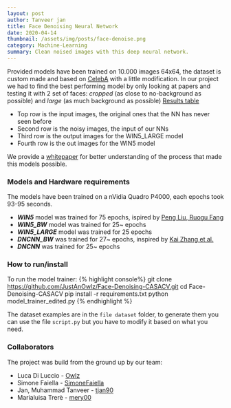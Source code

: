 ```yaml
---
layout: post
author: Tanveer jan
title: Face Denoising Neural Network
date: 2020-04-14
thumbnail: /assets/img/posts/face-denoise.png
category: Machine-Learning
summary: Clean noised images with this deep neural network.
---
```


Provided models have been trained on 10.000 images 64x64, the dataset is custom made and based on [CelebA](http://mmlab.ie.cuhk.edu.hk/projects/CelebA.html) with a little modification.
In our project we had to find the best performing model by only looking at papers and testing it with 2 set of faces: *cropped* (as close to no-background as possible) and *large* (as much background as possible)
[Results table](https://github.com/JustAnOwlz/Face-Denoising-CASACV/blob/master/output.png)
- Top row is the input images, the original ones that the NN has never seen before
- Second row is the noisy images, the input of our NNs
- Third row is the output images for the WIN5_LARGE model
- Fourth row is the out images for the WIN5 model

We provide a [whitepaper](https://github.com/JustAnOwlz/Face-Denoising-CASACV/blob/master/whitepaper.pdf) for better understanding of the process that made this models possible.

### Models and Hardware requirements
The models have been trained on a nVidia Quadro P4000, each epochs took 93-95 seconds.

- ***WIN5*** model was trained for 75 epochs, ispired by [Peng Liu, Ruogu Fang](https://arxiv.org/abs/1707.09135)
- ***WIN5_BW*** model was trained for 25~ epochs
- ***WIN5_LARGE*** model was trained for 25 epochs
- ***DNCNN_BW*** was trained for 27~ epochs, inspired by [Kai Zhang et al.](https://arxiv.org/abs/1608.03981)
- ***DNCNN*** was trained for 25~ epochs

### How to run/install
To run the model trainer:
{% highlight console%}
git clone https://github.com/JustAnOwlz/Face-Denoising-CASACV.git
cd Face-Denoising-CASACV
pip install -r requirements.txt
python model_trainer_edited.py
{% endhighlight %}

The dataset examples are in the `file dataset` folder, to generate them you can use the file `script.py` but you have to modify it based on what you need.


### Collaborators
The project was build from the ground up by our team:
- Luca Di Luccio - [Owlz](https://github.com/Owlz)
- Simone Faiella - [SimoneFaiella](https://github.com/SimoneFaiella)
- Jan, Muhammad Tanveer - [tjan90](https://github.com/tjan90)
- Marialuisa Trerè - [mery00](https://github.com/mery00)
